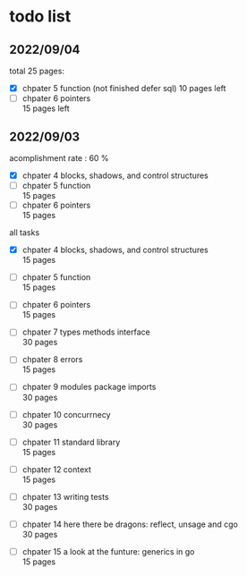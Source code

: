 # todo list

## 2022/09/04  

total 25 pages:

- [x] chpater 5 function  (not finished defer sql)
    10 pages left  
- [ ] chpater 6 pointers  
    15 pages  left  

## 2022/09/03  

acomplishment rate : 60 %

- [x] chpater 4 blocks, shadows, and control structures  
- [ ] chpater 5 function  
    15 pages  
- [ ] chpater 6 pointers  
    15 pages  

all tasks  

- [x] chpater 4 blocks, shadows, and control structures  
    15 pages  
- [ ] chpater 5 function  
    15 pages  
- [ ] chpater 6 pointers  
    15 pages  
- [ ] chpater 7 types methods interface  
    30 pages  
- [ ] chpater 8 errors  
    15 pages  
- [ ] chpater 9 modules package imports  
    30 pages  
- [ ] chpater 10 concurrnecy  
    30 pages  
- [ ] chpater 11 standard library  
    15 pages  
- [ ] chpater 12 context  
    15 pages  
- [ ] chpater 13 writing tests  
    30 pages  
- [ ] chpater 14 here there be dragons: reflect, unsage and cgo  
    30 pages  
- [ ] chpater 15 a look at the funture: generics in go  
    15 pages  
  